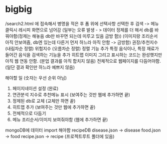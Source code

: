 # bigbig
/search2.html 에 접속해서 병명을 적은 후 폼 위에 선택사항 선택한 후 검색 ->
메뉴 클릭시 레시피 화면으로 넘어감 (일부는 오류 발생 - > 데이터 정제를 더 해서 db를 바꿔야함(정제는 해놓음 db만 바꾸면 되는데 미루고 있음 금방 함))
(이미지랑 조리순서 아직 안보여줌, db엔 있는데 다른거 먼저 하느라 아직 안함 -> 금방함)
권장/추천지수 (내림차순 정렬) 위험지수 (오름차순 정렬) 정렬 기능 추가
특정 음식이나, 특정 재료가 들어간 음식을 검색하는 기능을 추가
히트맵 이미지 그리고 표시하는 코드는 완성햇지만 아직 웹 연동 안함. (분업 결과를 아직 합치지 않음)
전체적으로 웹페이지를 다듬어야함. (일단 결과 확인만 하느라 예쁘지 않음)


해야할 일 (숫자는 우선 순위 아님)
1. 페이지네이션 설정 (완료)
2. 연관분석 지수로 추천메뉴 표시 (보여주는 것만 웹에 추가하면 끝)
3. 정제된 db로 교체 (교체만 하면 끝)
4. 히트맵 추가 (보여주는 것만 웹에 추가하면 끝)
5. 전체적으로 다듬기 
6. 메뉴 조리순서/이미지 보여줘야함 (웹에 추가하면 끝)

mongoDB에 데이터 import 해야함
recipeDB
disease.json -> disease
food.json -> food
recipe.json -> recipe
(프로젝트루트 폴더에 있음)
